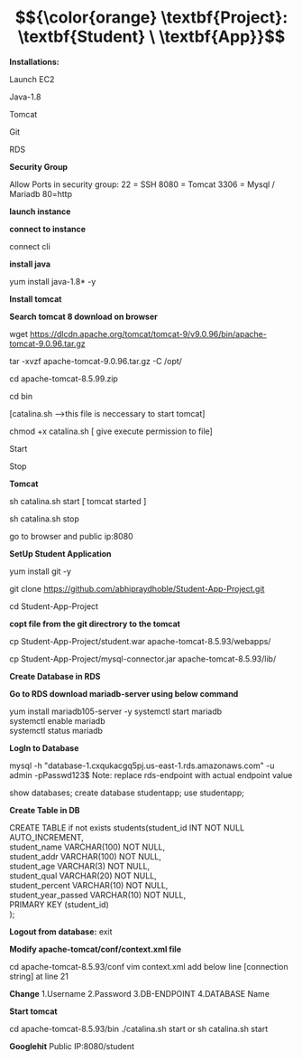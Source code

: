 # $${\color{orange} \textbf{Project}: \textbf{Student}  \ \textbf{App}}$$


**Installations:**

Launch EC2

Java-1.8

Tomcat

Git

RDS


**Security Group**

Allow Ports in security group: 22 = SSH 8080 = Tomcat 3306 = Mysql / Mariadb  80=http

**launch instance**

**connect to instance**

connect cli

**install java**

yum install java-1.8* -y 

**Install tomcat** 

 **Search tomcat 8 download on browser**


wget https://dlcdn.apache.org/tomcat/tomcat-9/v9.0.96/bin/apache-tomcat-9.0.96.tar.gz

tar -xvzf apache-tomcat-9.0.96.tar.gz -C /opt/
 
cd  apache-tomcat-8.5.99.zip 

cd bin 

[catalina.sh  -->this file is neccessary to start tomcat] 

chmod +x catalina.sh     [ give execute permission to file] 

Start

Stop
 
**Tomcat**

sh catalina.sh start   [ tomcat started ]

sh catalina.sh stop 

go to browser and public ip:8080

**SetUp Student Application**

yum install git -y 

git clone https://github.com/abhipraydhoble/Student-App-Project.git 

cd Student-App-Project 

**copt file from the git directrory to the tomcat**

cp Student-App-Project/student.war apache-tomcat-8.5.93/webapps/ 

cp Student-App-Project/mysql-connector.jar apache-tomcat-8.5.93/lib/ 


**Create Database in RDS**

**Go to RDS download mariadb-server using below command**

yum install mariadb105-server -y
systemctl start mariadb    
systemctl enable mariadb  
systemctl status mariadb

**LogIn to Database**

mysql -h "database-1.cxqukacgq5pj.us-east-1.rds.amazonaws.com"   -u admin -pPasswd123$
Note: replace rds-endpoint with actual endpoint value

show databases;
create database  studentapp;
use studentapp;

**Create Table in DB**
 
 CREATE TABLE if not exists students(student_id INT NOT NULL AUTO_INCREMENT,  
	student_name VARCHAR(100) NOT NULL,  
	student_addr VARCHAR(100) NOT NULL,   
	student_age VARCHAR(3) NOT NULL,      
	student_qual VARCHAR(20) NOT NULL,     
	student_percent VARCHAR(10) NOT NULL,   
	student_year_passed VARCHAR(10) NOT NULL,  
	PRIMARY KEY (student_id)  
);

**Logout from database:**
 exit

 
**Modify apache-tomcat/conf/context.xml file**

cd apache-tomcat-8.5.93/conf
vim context.xml
add below line [connection string] at line 21

 <Resource name="jdbc/TestDB" auth="Container" type="javax.sql.DataSource"
               maxTotal="100" maxIdle="30" maxWaitMillis="10000"
               username="USERNAME" password="PASSWORD" driverClassName="com.mysql.jdbc.Driver"
               url="jdbc:mysql://DB-ENDPOINT:3306/DATABASE"/>

**Change**
1.Username
2.Password
3.DB-ENDPOINT
4.DATABASE Name


**Start tomcat**


cd apache-tomcat-8.5.93/bin
./catalina.sh start or  sh catalina.sh start


**Googlehit**
 Public IP:8080/student
